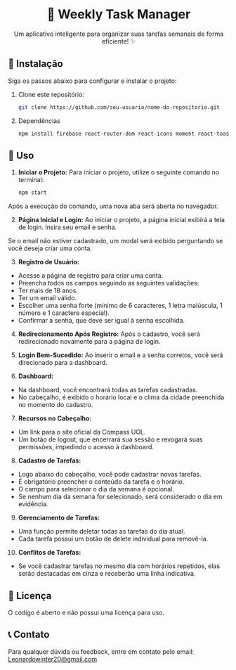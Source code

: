 <h1 align="center">📅 Weekly Task Manager</h1>

<p align="center">
  Um aplicativo inteligente para organizar suas tarefas semanais de forma eficiente! ✨
</p>

## 🚀 Instalação

Siga os passos abaixo para configurar e instalar o projeto:

1. Clone este repositório:

   ```sh
   git clone https://github.com/seu-usuario/nome-do-repositorio.git

2. Dependências

   ```sh
   npm install firebase react-router-dom react-icons moment react-toastify axios
   
## 📌 Uso

1. **Iniciar o Projeto:** Para iniciar o projeto, utilize o seguinte comando no terminal:

   ```sh
   npm start

Após a execução do comando, uma nova aba será aberta no navegador.

2. **Página Inicial e Login:** Ao iniciar o projeto, a página inicial exibirá a tela de login. Insira seu email e senha.

Se o email não estiver cadastrado, um modal será exibido perguntando se você deseja criar uma conta.

3. **Registro de Usuário:**
 * Acesse a página de registro para criar uma conta.
 * Preencha todos os campos seguindo as seguintes validações:
 * Ter mais de 18 anos.
 * Ter um email válido.
 * Escolher uma senha forte (mínimo de 6 caracteres, 1 letra maiúscula, 1 número e 1 caractere especial).
 * Confirmar a senha, que deve ser igual à senha escolhida.

4. **Redirecionamento Após Registro:** Após o cadastro, você será redirecionado novamente para a página de login.

5. **Login Bem-Sucedido:** Ao inserir o email e a senha corretos, você será direcionado para a dashboard.

6. **Dashboard:**

 * Na dashboard, você encontrará todas as tarefas cadastradas.
 * No cabeçalho, é exibido o horário local e o clima da cidade preenchida no momento do cadastro.
 
7. **Recursos no Cabeçalho:**

 * Um link para o site oficial da Compass UOL.
 * Um botão de logout, que encerrará sua sessão e revogará suas permissões, impedindo o acesso à dashboard.

8. **Cadastro de Tarefas:**

 * Logo abaixo do cabeçalho, você pode cadastrar novas tarefas.
 * É obrigatório preencher o conteúdo da tarefa e o horário.
 * O campo para selecionar o dia da semana é opcional.
 * Se nenhum dia da semana for selecionado, será considerado o dia em evidência.

9. **Gerenciamento de Tarefas:**

 * Uma função permite deletar todas as tarefas do dia atual.
 * Cada tarefa possui um botão de delete individual para removê-la.

10. **Conflitos de Tarefas:**

 * Se você cadastrar tarefas no mesmo dia com horários repetidos, elas serão destacadas em cinza e receberão uma linha indicativa.

## 📜 Licença

O código é aberto e não possui uma licença para uso.

## 📞 Contato
Para qualquer dúvida ou feedback, entre em contato pelo email: Leonardowinter20@gmail.com



